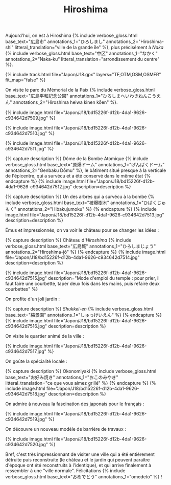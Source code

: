 ﻿---
title: "Hiroshima"
permalink: /Japon/J18/
sidebar:
  nav: "japon"
enable_tracks: true
---

Aujourd'hui, on est à Hiroshima
{% include verbose_gloss.html base_text="広島市" annotations_1="ひろしまし" annotations_2="Hiroshima-shi" litteral_translation="ville de la grande île" %},
plus précisément à *Naka*
{% include verbose_gloss.html base_text="中区" annotations_1="なかく" annotations_2="Naka-ku" litteral_translation="arrondissement du centre" %}.

{% include track.html file="Japon/J18.gpx" layers="TF,OTM,OSM,OSMFR" fit_map="false" %}

On visite le parc du Mémorial de la Paix
{% include verbose_gloss.html base_text="広島平和記念公園" annotations_1="ひろしまへいわきねんこうえん" annotations_2="Hiroshima heiwa kinen kōen" %}.

{% include image.html file="Japon/J18/bd15226f-d12b-4da1-9626-c934642d7509.jpg" %}

{% include image.html file="Japon/J18/bd15226f-d12b-4da1-9626-c934642d7510.jpg" %}

{% include image.html file="Japon/J18/bd15226f-d12b-4da1-9626-c934642d7511.jpg" %}

{% capture description %}
Dôme de la Bombe Atomique
{% include verbose_gloss.html base_text="原爆ドーム" annotations_1="げんばくドーム" annotations_2="Genbaku Dōmu" %},
le bâtiment situé presque à la verticale de l'épicentre, qui a survécu et a été conservé dans le même état
{% endcapture %}
{% include image.html file="Japon/J18/bd15226f-d12b-4da1-9626-c934642d7512.jpg" description=description %}

{% capture description %}
Un des arbres qui a survécu à la bombe
{% include verbose_gloss.html base_text="被爆樹木" annotations_1="ひばくじゅもく" annotations_2="Hibakujumoku" %}
{% endcapture %}
{% include image.html file="Japon/J18/bd15226f-d12b-4da1-9626-c934642d7513.jpg" description=description %}

Émus et impressionnés, on va voir le château pour se changer les idées :

{% capture description %}
Château d'*Hiroshima*
{% include verbose_gloss.html base_text="広島城" annotations_1="ひろしまじょう" annotations_2="Hiroshima-jō" %}
{% endcapture %}
{% include image.html file="Japon/J18/bd15226f-d12b-4da1-9626-c934642d7514.jpg" description=description %}

{% include image.html file="Japon/J18/bd15226f-d12b-4da1-9626-c934642d7515.jpg" description="Mode d'emploi du temple : pour prier, il faut faire une courbette, taper deux fois dans les mains, puis refaire deux courbettes" %}

On profite d'un joli jardin :

{% capture description %}
*Shukkei-en*
{% include verbose_gloss.html base_text="縮景園" annotations_1="しゅっけいえん" %}
{% endcapture %}
{% include image.html file="Japon/J18/bd15226f-d12b-4da1-9626-c934642d7516.jpg" description=description %}

On visite le quartier animé de la ville :

{% include image.html file="Japon/J18/bd15226f-d12b-4da1-9626-c934642d7517.jpg" %}

On goûte la spécialité locale :

{% capture description %}
Okonomiyaki
{% include verbose_gloss.html base_text="お好み焼き" annotations_1="おこのみやき" litteral_translation="ce que vous aimez grillé" %}
{% endcapture %}
{% include image.html file="Japon/J18/bd15226f-d12b-4da1-9626-c934642d7518.jpg" description=description %}

On admire à nouveau la fascination des japonais pour le français :

{% include image.html file="Japon/J18/bd15226f-d12b-4da1-9626-c934642d7519.jpg" %}

On découvre un nouveau modèle de barrière de travaux :

{% include image.html file="Japon/J18/bd15226f-d12b-4da1-9626-c934642d7520.jpg" %}

Bref, c'est très impressionnant de visiter une ville qui a été entièrement détruite puis reconstruite (le château et le jardin qui peuvent paraître d'époque ont été reconstruits à l'identique),
et qui arrive finalement à ressembler à une "ville normale". Félicitations
{% include verbose_gloss.html base_text="おめでとう" annotations_1="omedetō" %} !
